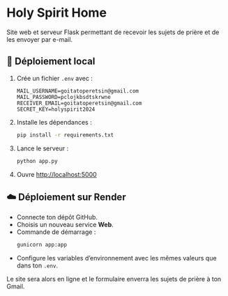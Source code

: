 # Holy Spirit Home

Site web et serveur Flask permettant de recevoir les sujets de prière et de les envoyer par e-mail.

## 🚀 Déploiement local

1. Crée un fichier `.env` avec :
   ```
   MAIL_USERNAME=goitatoperetsin@gmail.com
   MAIL_PASSWORD=pclojkbsdtskrwne
   RECEIVER_EMAIL=goitatoperetsin@gmail.com
   SECRET_KEY=holyspirit2024
   ```
2. Installe les dépendances :
   ```bash
   pip install -r requirements.txt
   ```
3. Lance le serveur :
   ```bash
   python app.py
   ```
4. Ouvre [http://localhost:5000](http://localhost:5000)

## ☁️ Déploiement sur Render

- Connecte ton dépôt GitHub.
- Choisis un nouveau service **Web**.
- Commande de démarrage :
  ```bash
  gunicorn app:app
  ```
- Configure les variables d’environnement avec les mêmes valeurs que dans ton `.env`.

Le site sera alors en ligne et le formulaire enverra les sujets de prière à ton Gmail.
